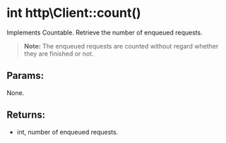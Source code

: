 # int http\Client::count()

Implements Countable. Retrieve the number of enqueued requests.

> **Note:** The enqueued requests are counted without regard whether they are finished or not.

## Params:

None.

## Returns:

* int, number of enqueued requests.
